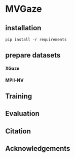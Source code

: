 # MVGaze

## installation

```
pip install -r requirements
```

## prepare datasets

#### XGaze

#### MPII-NV


## Training


## Evaluation

## Citation

## Acknowledgements
